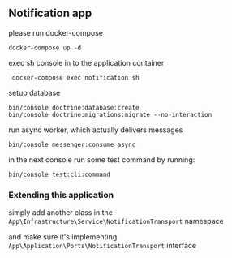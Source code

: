 ## Notification app ##
please run docker-compose 
```
docker-compose up -d
```
exec sh console in to the application container
```
 docker-compose exec notification sh
```
setup database
```
bin/console doctrine:database:create
bin/console doctrine:migrations:migrate --no-interaction
```
run async worker, which actually delivers messages
```
bin/console messenger:consume async
```
in the next console run some test command by running:
```
bin/console test:cli:command
```

### Extending this application ###
simply add another class in the 
```App\Infrastructure\Service\NotificationTransport``` namespace

and make sure it's implementing 
```App\Application\Ports\NotificationTransport``` interface
